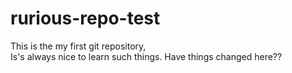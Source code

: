 # rurious-repo-test
This is the my first git repository,<br>
Is's always nice to learn such things.
Have things changed here??
